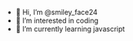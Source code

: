 - 👋 Hi, I’m @smiley_face24
- 👀 I’m interested in coding
- 🌱 I’m currently learning javascript

<!---
avadhoot2008/avadhoot2008 is a ✨ special ✨ repository because its `README.md` (this file) appears on your GitHub profile.
You can click the Preview link to take a look at your changes.
--->

